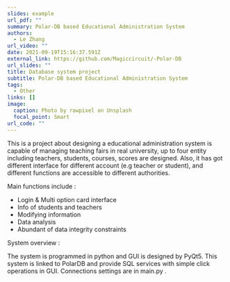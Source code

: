 ```yaml
---
slides: example
url_pdf: ""
summary: Polar-DB based Educational Administration System
authors:
  - Le Zhang
url_video: ""
date: 2021-09-19T15:16:37.591Z
external_link: https://github.com/Magiccircuit/-Polar-DB
url_slides: ""
title: Database system project
subtitle: Polar-DB based Educational Administration System
tags:
  - Other
links: []
image:
  caption: Photo by rawpixel on Unsplash
  focal_point: Smart
url_code: ""
---
```

This is a project about designing a educational administration system is capable of managing teaching fairs in real university, up to four entity including teachers, students, courses, scores are designed. Also, it has got different interface for different account (e.g teacher or student), and different functions are accessible to different authorities. 

Main functions include  :

* Login & Multi option card interface 
* Info of students and teachers
* Modifying information
* Data analysis
* Abundant of data integrity constraints

System overview :

The system is programmed in python and GUI is designed by PyQt5. This system is linked to PolarDB and provide SQL services with simple click operations in GUI. Connections settings are in main.py .